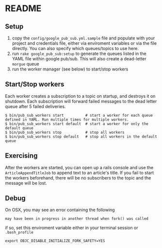 # README

## Setup

1. copy the `config/google_pub_sub.yml.sample` file and populate with your project and credentials file, either via enviroment variables or via the file directly. You can also specify which queues/topics to use here. 
2. run `rake google_pub_sub:setup` to generate the queues listed in the YAML file within google pub/sub. This will also create a dead-letter `morgue` queue
3. run the worker manager (see below) to start/stop workers



## Start/Stop workers

Each worker creates a subscription to a topic on startup, and destroys it on shutdown. Each subscription will forward failed messages to the dead letter queue after 5 failed deliveries. 

```
$ bin/pub_sub_workers start          # start a worker for each queue defined in YAML. Run multiple times for multiple workers. 
$ bin/pub_sub_workers start default  # start a worker for only the default queue
$ bin/pub_sub_workers stop           # stop all workers
$ bin/pub_sub_workers stop default   # stop all workers in the default queue
```

## Exercising

After the workers are started, you can open up a rails console and use the `ArticleAppendTitleJob` to append text to an article's title. If you fail to start the workers beforehand, there will be no subscribers to the topic and the message will be lost. 

## Debug

On OSX, you may see an error containing the following
```
may have been in progress in another thread when fork() was called
```

if so, set this enviroment variable either in your terminal session or `.bash_profile`
```
export OBJC_DISABLE_INITIALIZE_FORK_SAFETY=YES
```
